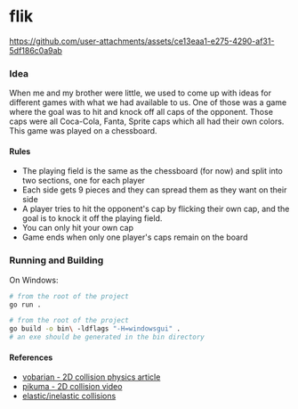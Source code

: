 # flik

https://github.com/user-attachments/assets/ce13eaa1-e275-4290-af31-5df186c0a9ab

### Idea

When me and my brother were little, we used to come up with ideas for different games with what we had available to us. One of those was a game where the goal was to hit and knock off all caps of the opponent. Those caps were all Coca-Cola, Fanta, Sprite caps which all had their own colors. This game was played on a chessboard.

#### Rules

- The playing field is the same as the chessboard (for now) and split into two sections, one for each player
- Each side gets 9 pieces and they can spread them as they want on their side
- A player tries to hit the opponent's cap by flicking their own cap, and the goal is to knock it off the playing field.
- You can only hit your own cap
- Game ends when only one player's caps remain on the board

### Running and Building

On Windows:

```sh
# from the root of the project
go run .
```

```sh
# from the root of the project
go build -o bin\ -ldflags "-H=windowsgui" .
# an exe should be generated in the bin directory 
```

#### References

- [vobarian - 2D collision physics article](https://www.vobarian.com/collisions/2dcollisions2.pdf)
- [pikuma - 2D collision video](https://www.youtube.com/watch?v=1L2g4ZqmFLQ)
- [elastic/inelastic collisions](https://www.youtube.com/watch?v=9YRgHikdcqs)